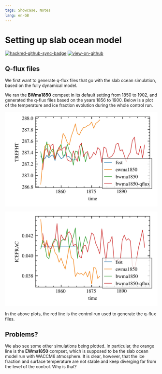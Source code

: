 ```yaml
---
tags: Showcase, Notes
lang: en-GB
---
```


# Setting up slab ocean model

[![hackmd-github-sync-badge](https://hackmd.io/j4L-EIhRQqGdl5KmiIZ-_w/badge)](https://hackmd.io/@engeir/B1GswcMf2)
[![view-on-github](https://img.shields.io/badge/View%20on-GitHub-yellowgreen)](https://github.com/engeir/hack-md-notes/blob/main/setting-up-slab-ocean-model.md)

## Q-flux files

We first want to generate q-flux files that go with the slab ocean simulation, based on
the fully dynamical model.

We ran the **BWma1850** compset in its default setting from 1850 to 1902, and generated
the q-flux files based on the years 1856 to 1900. Below is a plot of the temperature
and ice fraction evolution during the whole control run.

![Reference height temperature](https://raw.githubusercontent.com/engeir/hack-md-notes/7a7ab56/assets/pic/setting-up-slab-ocean-model/trefht-slab-ocean-control.webp)

![Ice fraction](https://raw.githubusercontent.com/engeir/hack-md-notes/c41edac/assets/pic/setting-up-slab-ocean-model/icefrac-slab-ocean-control.webp)

In the above plots, the red line is the control run used to generate the q-flux files.

## Problems?

We also see some other simulations being plotted. In particular, the orange line is the
**EWma1850** compset, which is supposed to be the slab ocean model run with WACCM6
atmosphere. It is clear, however, that the ice fraction and surface temperature are not
stable and keep diverging far from the level of the control. Why is that?
